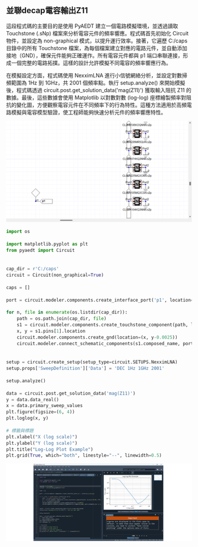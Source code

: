 並聯decap電容輸出Z11
---

這段程式碼的主要目的是使用 PyAEDT 建立一個電路模擬環境，並透過讀取 Touchstone (.sNp) 檔案來分析電容元件的頻率響應。程式碼首先初始化 Circuit 物件，並設定為 non-graphical 模式，以提升運行效率。接著，它遍歷 C:/caps 目錄中的所有 Touchstone 檔案，為每個檔案建立對應的電路元件，並自動添加接地（GND），確保元件能夠正確運作。所有電容元件都與 p1 端口串聯連接，形成一個完整的電路拓撲。這樣的設計允許模擬不同電容的頻率響應行為。

在模擬設定方面，程式碼使用 NexximLNA 進行小信號網絡分析，並設定對數掃頻範圍為 1Hz 到 1GHz，共 2001 個頻率點。執行 setup.analyze() 來開始模擬後，程式碼透過 circuit.post.get_solution_data('mag(Z11)') 獲取輸入阻抗 Z11 的數據。最後，這些數據會使用 Matplotlib 以對數對數 (log-log) 座標繪製頻率對阻抗的變化圖，方便觀察電容元件在不同頻率下的行為特性。這種方法適用於高頻電路模擬與電容模型驗證，使工程師能夠快速分析元件的頻率響應特性。

![2025-03-20_09-22-20](/assets/2025-03-20_09-22-20.png)

```python
import os

import matplotlib.pyplot as plt
from pyaedt import Circuit


cap_dir = r'C:/caps'
circuit = Circuit(non_graphical=True)

caps = []

port = circuit.modeler.components.create_interface_port('p1', location=(-0.05,0))

for n, file in enumerate(os.listdir(cap_dir)):
    path = os.path.join(cap_dir, file)
    s1 = circuit.modeler.components.create_touchstone_component(path, location=(0.01, n*0.01))
    x, y = s1.pins[1].location
    circuit.modeler.components.create_gnd(location=(x, y-0.0025))
    circuit.modeler.connect_schematic_components(s1.composed_name, port.schematic_id, 1, 0, use_wire=False)


setup = circuit.create_setup(setup_type=circuit.SETUPS.NexximLNA)
setup.props['SweepDefinition']['Data'] = 'DEC 1Hz 1GHz 2001'

setup.analyze()

data = circuit.post.get_solution_data('mag(Z11)')
y = data.data_real()
x = data.primary_sweep_values
plt.figure(figsize=(6, 4))
plt.loglog(x, y)

# 標籤與標題
plt.xlabel("X (log scale)")
plt.ylabel("Y (log scale)")
plt.title("Log-Log Plot Example")
plt.grid(True, which="both", linestyle="--", linewidth=0.5)
```

![2025-03-20_09-25-02](/assets/2025-03-20_09-25-02.png)